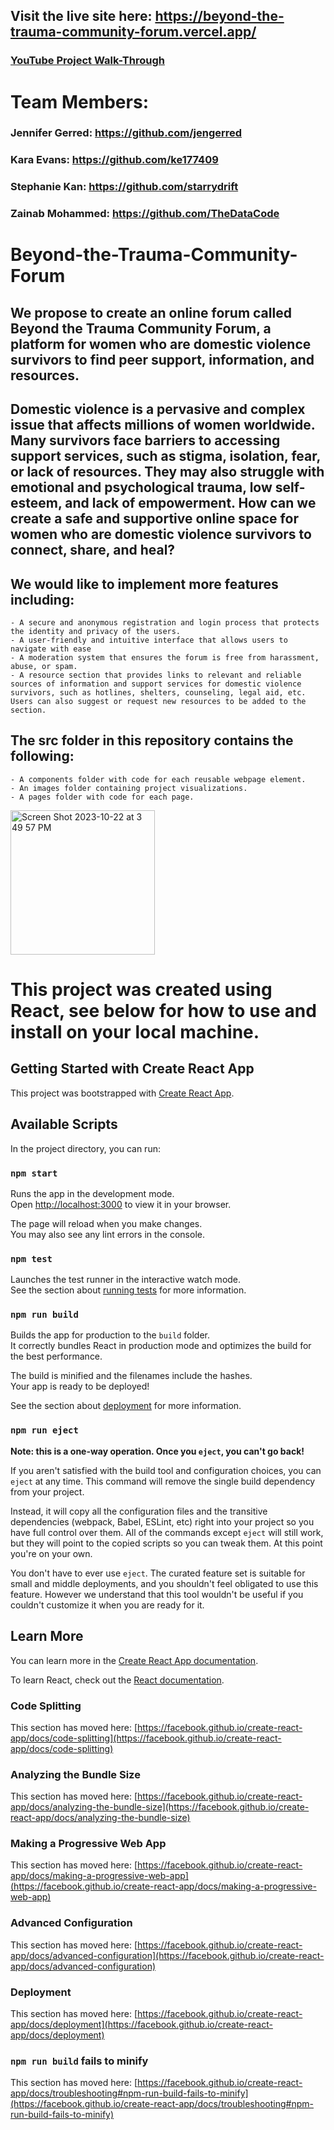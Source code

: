 ## Visit the live site here: https://beyond-the-trauma-community-forum.vercel.app/

### [YouTube Project Walk-Through](https://www.youtube.com/watch?v=JpDfWvaxCas)

# Team Members:
### Jennifer Gerred: https://github.com/jengerred 
### Kara Evans: https://github.com/ke177409 
### Stephanie Kan: https://github.com/starrydrift
### Zainab Mohammed: https://github.com/TheDataCode

# Beyond-the-Trauma-Community-Forum

## We propose to create an online forum called Beyond the Trauma Community Forum, a platform for women who are domestic violence survivors to find peer support, information, and resources. 

## Domestic violence is a pervasive and complex issue that affects millions of women worldwide. Many survivors face barriers to accessing support services, such as stigma, isolation, fear, or lack of resources. They may also struggle with emotional and psychological trauma, low self-esteem, and lack of empowerment. How can we create a safe and supportive online space for women who are domestic violence survivors to connect, share, and heal?


## We would like to implement more features including: 
    - A secure and anonymous registration and login process that protects the identity and privacy of the users.
    - A user-friendly and intuitive interface that allows users to navigate with ease
    - A moderation system that ensures the forum is free from harassment, abuse, or spam. 
    - A resource section that provides links to relevant and reliable sources of information and support services for domestic violence survivors, such as hotlines, shelters, counseling, legal aid, etc. Users can also suggest or request new resources to be added to the section.

## The src folder in this repository contains the following:
    - A components folder with code for each reusable webpage element.
    - An images folder containing project visualizations.
    - A pages folder with code for each page.

<img width="231" alt="Screen Shot 2023-10-22 at 3 49 57 PM" src="https://github.com/jengerred/Beyond-the-Trauma-Community-Forum/assets/56004257/b718809a-669c-4a57-a000-f71c802a672a">


# This project was created using React, see below for how to use and install on your local machine. 

## Getting Started with Create React App

This project was bootstrapped with [Create React App](https://github.com/facebook/create-react-app).

## Available Scripts

In the project directory, you can run:

### `npm start`

Runs the app in the development mode.\
Open [http://localhost:3000](http://localhost:3000) to view it in your browser.

The page will reload when you make changes.\
You may also see any lint errors in the console.

### `npm test`

Launches the test runner in the interactive watch mode.\
See the section about [running tests](https://facebook.github.io/create-react-app/docs/running-tests) for more information.

### `npm run build`

Builds the app for production to the `build` folder.\
It correctly bundles React in production mode and optimizes the build for the best performance.

The build is minified and the filenames include the hashes.\
Your app is ready to be deployed!

See the section about [deployment](https://facebook.github.io/create-react-app/docs/deployment) for more information.

### `npm run eject`

**Note: this is a one-way operation. Once you `eject`, you can't go back!**

If you aren't satisfied with the build tool and configuration choices, you can `eject` at any time. This command will remove the single build dependency from your project.

Instead, it will copy all the configuration files and the transitive dependencies (webpack, Babel, ESLint, etc) right into your project so you have full control over them. All of the commands except `eject` will still work, but they will point to the copied scripts so you can tweak them. At this point you're on your own.

You don't have to ever use `eject`. The curated feature set is suitable for small and middle deployments, and you shouldn't feel obligated to use this feature. However we understand that this tool wouldn't be useful if you couldn't customize it when you are ready for it.

## Learn More

You can learn more in the [Create React App documentation](https://facebook.github.io/create-react-app/docs/getting-started).

To learn React, check out the [React documentation](https://reactjs.org/).

### Code Splitting

This section has moved here: [https://facebook.github.io/create-react-app/docs/code-splitting](https://facebook.github.io/create-react-app/docs/code-splitting)

### Analyzing the Bundle Size

This section has moved here: [https://facebook.github.io/create-react-app/docs/analyzing-the-bundle-size](https://facebook.github.io/create-react-app/docs/analyzing-the-bundle-size)

### Making a Progressive Web App

This section has moved here: [https://facebook.github.io/create-react-app/docs/making-a-progressive-web-app](https://facebook.github.io/create-react-app/docs/making-a-progressive-web-app)

### Advanced Configuration

This section has moved here: [https://facebook.github.io/create-react-app/docs/advanced-configuration](https://facebook.github.io/create-react-app/docs/advanced-configuration)

### Deployment

This section has moved here: [https://facebook.github.io/create-react-app/docs/deployment](https://facebook.github.io/create-react-app/docs/deployment)

### `npm run build` fails to minify

This section has moved here: [https://facebook.github.io/create-react-app/docs/troubleshooting#npm-run-build-fails-to-minify](https://facebook.github.io/create-react-app/docs/troubleshooting#npm-run-build-fails-to-minify)

